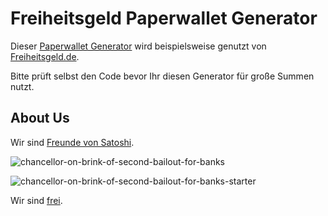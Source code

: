 # Freiheitsgeld Paperwallet Generator

Dieser [Paperwallet Generator](https://visitor-gateway-to-geo-caching.github.io/geo-caching-paperwallet-generator) wird beispielsweise genutzt von [Freiheitsgeld.de](https://freiheitsgeld.de).    
  
Bitte prüft selbst den Code bevor Ihr diesen Generator für große Summen nutzt. 

## About Us 
Wir sind [Freunde von Satoshi](https://github.com/moniquebaumann/friends-of-satoshi). 
  
![chancellor-on-brink-of-second-bailout-for-banks](https://github.com/moniquebaumann/freedom-cash-bot/assets/160405077/a8fd8989-a8d1-4a9d-9dc1-bd0f24196773)

![chancellor-on-brink-of-second-bailout-for-banks-starter](https://github.com/moniquebaumann/freedom-cash-bot/assets/160405077/1ed00195-9738-45bf-a807-4dff034947ff)

  
Wir sind [frei](https://polygonscan.com/address/0x1dc4e031e7737455318c77f7515f8ea8be280a93#tokentxns).   
